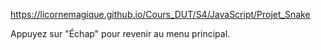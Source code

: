 https://licornemagique.github.io/Cours_DUT/S4/JavaScript/Projet_Snake

Appuyez sur "Échap" pour revenir au menu principal.
